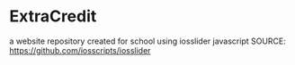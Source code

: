 # ExtraCredit
a website repository created for school using iosslider javascript SOURCE: https://github.com/iosscripts/iosslider
